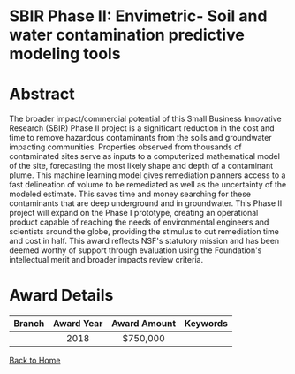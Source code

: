 
SBIR Phase II: Envimetric- Soil and water contamination predictive modeling tools
=================================================================================

# Abstract


The broader impact/commercial potential of this Small Business Innovative Research (SBIR) Phase II project is a significant reduction in the cost and time to remove hazardous contaminants from the soils and groundwater impacting communities. Properties observed from thousands of contaminated sites serve as inputs to a computerized mathematical model of the site, forecasting the most likely shape and depth of a contaminant plume. This machine learning model gives remediation planners access to a fast delineation of volume to be remediated as well as the uncertainty of the modeled estimate. This saves time and money searching for these contaminants that are deep underground and in groundwater. This Phase II project will expand on the Phase I prototype, creating an operational product capable of reaching the needs of environmental engineers and scientists around the globe, providing the stimulus to cut remediation time and cost in half. This award reflects NSF's statutory mission and has been deemed worthy of support through evaluation using the Foundation's intellectual merit and broader impacts review criteria.  

# Award Details

|Branch|Award Year|Award Amount|Keywords|
| :---: | :---: | :---: | :---: |
||2018|$750,000||
  
  


[Back to Home](https://github.com/chrischow/dod_sbir_awards/JT/#417)
